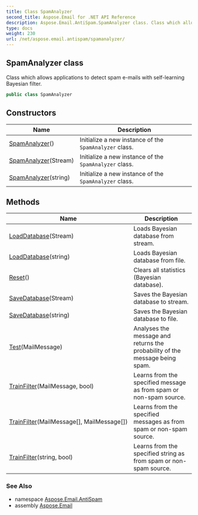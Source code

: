 ```yaml
---
title: Class SpamAnalyzer
second_title: Aspose.Email for .NET API Reference
description: Aspose.Email.AntiSpam.SpamAnalyzer class. Class which allows applications to detect spam emails with selflearning Bayesian filter
type: docs
weight: 230
url: /net/aspose.email.antispam/spamanalyzer/
---
```

## SpamAnalyzer class

Class which allows applications to detect spam e-mails with self-learning Bayesian filter.

```csharp
public class SpamAnalyzer
```

## Constructors

| Name | Description |
| --- | --- |
| [SpamAnalyzer](spamanalyzer/#constructor)() | Initialize a new instance of the `SpamAnalyzer` class. |
| [SpamAnalyzer](spamanalyzer/#constructor_1)(Stream) | Initialize a new instance of the `SpamAnalyzer` class. |
| [SpamAnalyzer](spamanalyzer/#constructor_2)(string) | Initialize a new instance of the `SpamAnalyzer` class. |

## Methods

| Name | Description |
| --- | --- |
| [LoadDatabase](../../aspose.email.antispam/spamanalyzer/loaddatabase/#loaddatabase)(Stream) | Loads Bayesian database from stream. |
| [LoadDatabase](../../aspose.email.antispam/spamanalyzer/loaddatabase/#loaddatabase_1)(string) | Loads Bayesian database from file. |
| [Reset](../../aspose.email.antispam/spamanalyzer/reset/)() | Clears all statistics (Bayesian database). |
| [SaveDatabase](../../aspose.email.antispam/spamanalyzer/savedatabase/#savedatabase)(Stream) | Saves the Bayesian database to stream. |
| [SaveDatabase](../../aspose.email.antispam/spamanalyzer/savedatabase/#savedatabase_1)(string) | Saves the Bayesian database to file. |
| [Test](../../aspose.email.antispam/spamanalyzer/test/)(MailMessage) | Analyses the message and returns the probability of the message being spam. |
| [TrainFilter](../../aspose.email.antispam/spamanalyzer/trainfilter/#trainfilter)(MailMessage, bool) | Learns from the specified message as from spam or non-spam source. |
| [TrainFilter](../../aspose.email.antispam/spamanalyzer/trainfilter/#trainfilter_1)(MailMessage[], MailMessage[]) | Learns from the specified messages as from spam or non-spam source. |
| [TrainFilter](../../aspose.email.antispam/spamanalyzer/trainfilter/#trainfilter_2)(string, bool) | Learns from the specified string as from spam or non-spam source. |

### See Also

* namespace [Aspose.Email.AntiSpam](../../aspose.email.antispam/)
* assembly [Aspose.Email](../../)


